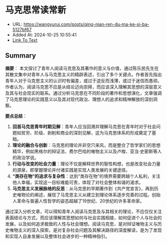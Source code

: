 # 马克思常读常新
- URL: https://wangyurui.com/posts/qing-nian-ren-du-ma-ke-si-ba-5127bf67
- Added At: 2024-10-25 10:55:41
- [Link To Text](2024-10-25-马克思常读常新_raw.md)

## Summary
**摘要**：
本文探讨了青年人阅读马克思及其著作的意义与价值，通过陈乐民先生在其散文集中对青年人与马克思主义的精辟表述，引出了多个关键点。作者首先指出青年人对于马克思主义的认识时有偏差，或过于逆反而浅薄，或过于迷信而愚顽。作者认为，阅读马克思不应是从结论迈向崇拜，而应该深入理解其思想的深层意义及其与社会现实的联系。通过分析马克思在不同阶段的著作和思想演化，文章强调了马克思理论的实践意义以及其对现代政治、理想人的追求和精神解放的深刻洞察。

**要点总结**：
1. **回首马克思青年时期见解**：青年人应当回溯并理解马克思在青年时对于社会问题如贫穷、阶级、剥削和商业的深刻见解，这为马克思体系的形成奠定了基础。
2. **理论的融合与创新**：马克思的理论并非空穴来风，而是整合了哲学家们的思想精华，例如黑格尔的辩证法、费尔巴哈的唯物主义以及卢梭、亚当·史密斯等人的政治学说。
3. **行动与改变的社会力量**：理论不仅是解释世界的智性构想，也是改变社会力量的源泉，即掌握理论并付诸实践是实现人类发展的关键途径。
4. **“类存在物”的追求与复杂性**：达到“类存在物”的境界需要跨越个人私利，关注他人幸福，实现这一目标难能可贵，体现了对社会整体和谐的渴求。
5. **马克思主义发展脉络的反思**：从马克思的早期著作到《共产党宣言》，再到历史唯物论的阐述，展现了马克思主义从建立到理论体系逐步完善的过程。创始人革命与普遍人性哲学的姿态超越了19世纪、20世纪的许多革命家。

通过深入分析文章，可以得知青年人阅读马克思及与其相关的理论，不应仅仅关注表面结论与方式，而应该理解其思想如何与社会实践相接，如何促进个人与社会的发展，以及如何追求极致的人性与社会理想。阅读马克思，是对辩证唯物主义与历史唯物主义的深入探索，是对复杂社会问题及其解决路径的深度解读，是为了发现和实现人自身发展以及整体社会进步的一种精神指引。
